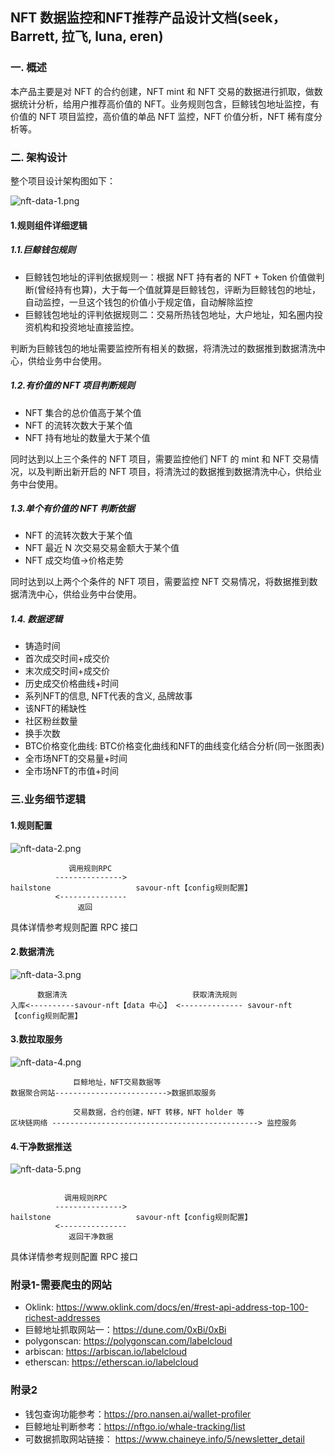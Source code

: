 ## NFT 数据监控和NFT推荐产品设计文档(seek，Barrett, 拉飞, luna, eren)

### 一. 概述

本产品主要是对 NFT 的合约创建，NFT mint 和  NFT 交易的数据进行抓取，做数据统计分析，给用户推荐高价值的 NFT。业务规则包含，巨鲸钱包地址监控，有价值的 NFT 项目监控，高价值的单品 NFT 监控，NFT 价值分析，NFT 稀有度分析等。

### 二. 架构设计

整个项目设计架构图如下：

![nft-data-1.png](https://github.com/savour-labs/savour-docs-chinese/blob/main/images/nft-data-1.png)

#### 1.规则组件详细逻辑

##### 1.1.巨鲸钱包规则

- 巨鲸钱包地址的评判依据规则一：根据 NFT 持有者的 NFT + Token 价值做判断(曾经持有也算)，大于每一个值就算是巨鲸钱包，评断为巨鲸钱包的地址，自动监控，一旦这个钱包的价值小于规定值，自动解除监控
- 巨鲸钱包地址的评判依据规则二：交易所热钱包地址，大户地址，知名圈内投资机构和投资地址直接监控。

判断为巨鲸钱包的地址需要监控所有相关的数据，将清洗过的数据推到数据清洗中心，供给业务中台使用。

##### 1.2.有价值的 NFT 项目判断规则

- NFT 集合的总价值高于某个值
- NFT 的流转次数大于某个值
- NFT 持有地址的数量大于某个值

同时达到以上三个条件的 NFT 项目，需要监控他们 NFT 的 mint 和 NFT 交易情况，以及判断出新开启的 NFT 项目，将清洗过的数据推到数据清洗中心，供给业务中台使用。

##### 1.3.单个有价值的 NFT 判断依据

- NFT 的流转次数大于某个值
- NFT 最近 N 次交易交易金额大于某个值
- NFT 成交均值->价格走势

同时达到以上两个个条件的 NFT 项目，需要监控 NFT 交易情况，将数据推到数据清洗中心，供给业务中台使用。

##### 1.4. 数据逻辑

- 铸造时间
- 首次成交时间+成交价
- 末次成交时间+成交价
- 历史成交价格曲线+时间
- 系列NFT的信息, NFT代表的含义, 品牌故事
- 该NFT的稀缺性
- 社区粉丝数量
- 换手次数
- BTC价格变化曲线: BTC价格变化曲线和NFT的曲线变化结合分析(同一张图表)
- 全市场NFT的交易量+时间
- 全市场NFT的市值+时间

### 三.业务细节逻辑

#### 1.规则配置

![nft-data-2.png](https://github.com/savour-labs/savour-docs-chinese/blob/main/images/nft-data-2.png)


```
             调用规则RPC
          --------------->
hailstone                   savour-nft【config规则配置】
          <---------------
               返回
```

               
具体详情参考规则配置 RPC 接口


#### 2.数据清洗

![nft-data-3.png](https://github.com/savour-labs/savour-docs-chinese/blob/main/images/nft-data-3.png)


```
      数据清洗                            获取清洗规则
入库<----------savour-nft【data 中心】 <-------------- savour-nft【config规则配置】

```

#### 3.数拉取服务

![nft-data-4.png](https://github.com/savour-labs/savour-docs-chinese/blob/main/images/nft-data-4.png)


```              
              巨鲸地址，NFT交易数据等
数据聚合网站------------------------->数据抓取服务
              
              交易数据，合约创建，NFT 转移，NFT holder 等
区块链网络 ----------------------------------------------> 监控服务
```
              
#### 4.干净数据推送

![nft-data-5.png](https://github.com/savour-labs/savour-docs-chinese/blob/main/images/nft-data-5.png)

```

            调用规则RPC
          --------------->
hailstone                   savour-nft【config规则配置】
          <---------------
             返回干净数据
```

具体详情参考规则配置 RPC 接口 

### 附录1-需要爬虫的网站

- Oklink: https://www.oklink.com/docs/en/#rest-api-address-top-100-richest-addresses
- 巨鲸地址抓取网站一：https://dune.com/0xBi/0xBi
- polygonscan: https://polygonscan.com/labelcloud
- arbiscan: https://arbiscan.io/labelcloud
- etherscan: https://etherscan.io/labelcloud


### 附录2
- 钱包查询功能参考：https://pro.nansen.ai/wallet-profiler
- 巨鲸地址判断参考：https://nftgo.io/whale-tracking/list
- 可数据抓取网站链接： https://www.chaineye.info/5/newsletter_detail


